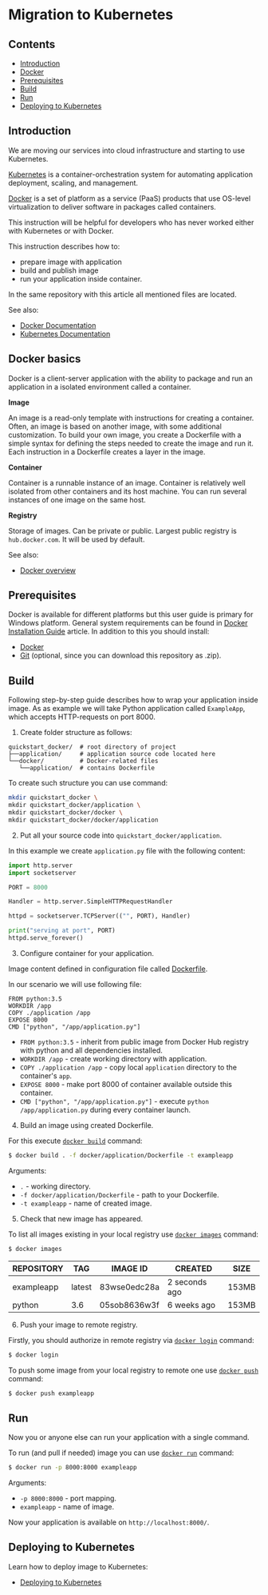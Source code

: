 # Migration to Kubernetes

## Contents

* [Introduction](#introduction)
* [Docker](#docker)
* [Prerequisites](#prerequisites)
* [Build](#build)
* [Run](#run)
* [Deploying to Kubernetes](#kubernetes)

## Introduction  <a name="introduction"></a>

We are moving our services into cloud infrastructure and starting to use Kubernetes.

[Kubernetes](https://kubernetes.io/docs/concepts/overview/what-is-kubernetes/) is a container-orchestration system for automating application deployment, scaling, and management.

[Docker](https://www.docker.com/resources/what-container) is a set of platform as a service (PaaS) products that use OS-level virtualization to deliver software in packages called containers.

This instruction will be helpful for developers who has never worked either with Kubernetes or with Docker.

This instruction describes how to:
- prepare image with application 
- build and publish image
- run your application inside container.

In the same repository with this article all mentioned files are located.

See also:
- [Docker Documentation](https://docs.docker.com/)
- [Kubernetes Documentation](https://kubernetes.io/docs/home/)

## Docker basics <a name="docker"></a>

Docker is a client-server application with the ability to package and run an application in a isolated environment called a container.

**Image**

An image is a read-only template with instructions for creating a container. Often, an image is based on another image, with some additional customization.
To build your own image, you create a Dockerfile with a simple syntax for defining the steps needed to create the image and run it. Each instruction in a Dockerfile creates a layer in the image.

**Container**

Container is a runnable instance of an image. Container is relatively well isolated from other containers and its host machine.
You can run several instances of one image on the same host.

**Registry**

Storage of images. Can be private or public. Largest public registry is `hub.docker.com`. It will be used by default.

See also:
- [Docker overview](https://docs.docker.com/engine/docker-overview/)

## Prerequisites <a name="prerequisites"></a>

Docker is available for different platforms but this user guide is primary for Windows platform.
General system requirements can be found in [Docker Installation Guide](https://docs.docker.com/docker-for-windows/install/#system-requirements) article.
In addition to this you should install:
- [Docker](https://docs.docker.com/docker-for-windows/install/)
- [Git](https://git-scm.com/download/win) (optional, since you can download this repository as .zip).

## Build <a name="build"></a>

Following step-by-step guide describes how to wrap your application inside image. 
As as example we will take Python application called `ExampleApp`, which accepts HTTP-requests on port 8000.

1. Create folder structure as follows:

```text
quickstart_docker/  # root directory of project
├──application/     # application source code located here
└──docker/          # Docker-related files
   └──application/  # contains Dockerfile
```

To create such structure you can use command:

```bash
mkdir quickstart_docker \
mkdir quickstart_docker/application \
mkdir quickstart_docker/docker \
mkdir quickstart_docker/docker/application
```

2. Put all your source code into `quickstart_docker/application`.

In this example we create `application.py` file with the following content:

```python
import http.server
import socketserver

PORT = 8000

Handler = http.server.SimpleHTTPRequestHandler

httpd = socketserver.TCPServer(("", PORT), Handler)

print("serving at port", PORT)
httpd.serve_forever()
```

3. Configure container for your application.

Image content defined in configuration file called [Dockerfile](https://docs.docker.com/engine/reference/builder/).

In our scenario we will use following file:

```text
FROM python:3.5
WORKDIR /app
COPY ./application /app
EXPOSE 8000
CMD ["python", "/app/application.py"]
```

- `FROM python:3.5` - inherit from public image from Docker Hub registry with python and all dependencies installed.
- `WORKDIR /app` - create working directory with application.
- `COPY ./application /app` - copy local `application` directory to the container's `app`.
- `EXPOSE 8000` - make port 8000 of container available outside this container.
- `CMD ["python", "/app/application.py"]` - execute `python /app/application.py` during every container launch.

4. Build an image using created Dockerfile.

For this execute [`docker build`](https://docs.docker.com/engine/reference/commandline/build/) command:

```bash
$ docker build . -f docker/application/Dockerfile -t exampleapp
```

Arguments:
- `.` - working directory.
- `-f docker/application/Dockerfile` - path to your Dockerfile.
- `-t exampleapp` - name of created image.

5. Check that new image has appeared.

To list all images existing in your local registry use [`docker images`](https://docs.docker.com/engine/reference/commandline/images/) command:

```bash
$ docker images
```

REPOSITORY  |           TAG    |          IMAGE ID      |     CREATED        |        SIZE|
------------|------------------|------------------------|--------------------|------------|
exampleapp  |            latest|          83wse0edc28a  |       2 seconds ago|       153MB|
python      |           3.6    |         05sob8636w3f   |     6 weeks ago    |       153MB|

6. Push your image to remote registry.

Firstly, you should authorize in remote registry via [`docker login`](https://docs.docker.com/engine/reference/commandline/login/) command:

```bash
$ docker login
```

To push some image from your local registry to remote one use [`docker push`](https://docs.docker.com/engine/reference/commandline/push/) command:

```bash
$ docker push exampleapp
```

## Run <a name="run"></a>

Now you or anyone else can run your application with a single command.

To run (and pull if needed) image you can use [`docker run`](https://docs.docker.com/engine/reference/commandline/run/) command:

```bash
$ docker run -p 8000:8000 exampleapp
```

Arguments:
- `-p 8000:8000` - port mapping.
- `exampleapp` - name of image.

Now your application is available on `http://localhost:8000/`.

## Deploying to Kubernetes <a name="kubernetes"></a>

Learn how to deploy image to Kubernetes:
- [Deploying to Kubernetes](https://docs.docker.com/get-started/part3/)
